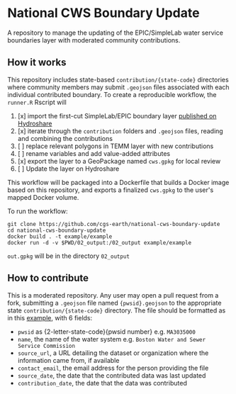 # National CWS Boundary Update
A repository to manage the updating of the EPIC/SimpleLab water service boundaries layer with moderated community contributions.

## How it works

This repository includes state-based `contribution/{state-code}` directories where community members may submit `.geojson` files associated with each individual contributed boundary. To create a reproducible workflow, the `runner.R` Rscript will 

1. [x] import the first-cut SimpleLab/EPIC boundary layer [published on Hydroshare](http://www.hydroshare.org/resource/6f3386bb4bc945028391cfabf1ea252e)
2. [x] iterate through the `contribution` folders and `.geojson` files, reading and combining the contributions
3. [ ] replace relevant polygons in TEMM layer with new contributions
4. [ ] rename variables and add value-added attributes
5. [x] export the layer to a GeoPackage named `cws.gpkg` for local review
6. [ ] Update the layer on Hydroshare


This workflow will be packaged into a Dockerfile that builds a Docker image based on this repository, and exports a finalized `cws.gpkg` to the user's mapped Docker volume. 

To run the workflow:

```
git clone https://github.com/cgs-earth/national-cws-boundary-update
cd national-cws-boundary-update
docker build . -t example/example
docker run -d -v $PWD/02_output:/02_output example/example
```

`out.gpkg` will be in the directory `02_output`

## How to contribute

This is a moderated repository. Any user may open a pull request from a fork, submitting a `.geojson` file named `{pwsid}.geojson` to the appropriate state `contribution/{state-code}` directory. The file should be formatted as in this [example](https://github.com/cgs-earth/national-cws-boundary-update/blob/main/contribution/MA/MA3035000.geojson), with 6 fields: 

* `pwsid` as {2-letter-state-code}{pwsid number} e.g. `MA3035000`
* `name`, the name of the water system e.g. `Boston Water and Sewer Service Commission`
* `source_url`, a URL detailing the dataset or organization where the information came from, if available
* `contact_email`, the email address for the person providing the file
* `source_date`, the date that the contributed data was last updated
* `contribution_date`, the date that the data was contributed


